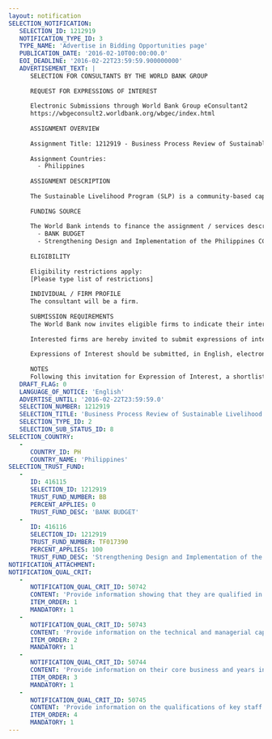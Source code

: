 ```yaml
---
layout: notification
SELECTION_NOTIFICATION: 
   SELECTION_ID: 1212919
   NOTIFICATION_TYPE_ID: 3
   TYPE_NAME: 'Advertise in Bidding Opportunities page'
   PUBLICATION_DATE: '2016-02-10T00:00:00.0'
   EOI_DEADLINE: '2016-02-22T23:59:59.900000000'
   ADVERTISEMENT_TEXT: |
      SELECTION FOR CONSULTANTS BY THE WORLD BANK GROUP
      
      REQUEST FOR EXPRESSIONS OF INTEREST
      
      Electronic Submissions through World Bank Group eConsultant2
      https://wbgeconsult2.worldbank.org/wbgec/index.html
      
      ASSIGNMENT OVERVIEW
      
      Assignment Title: 1212919 - Business Process Review of Sustainable Livelihood Program
      
      Assignment Countries:
        - Philippines
      
      ASSIGNMENT DESCRIPTION
      
      The Sustainable Livelihood Program (SLP) is a community-based capacity building program of the Department of Social Welfare and Development (DSWD) that seeks to improve the level of economic sufficiency of program participants, through the implementation of interrelated interventions through either the Microenterprise Development Track (track 1) or the Employment Facilitation Track (track 2). The primary objective of the engagement is to review the business processes of SLP to increase the effectiveness and efficiency of its implementation to achieve its desired result of improving the economic well-being of the target participants.
      
      FUNDING SOURCE
      
      The World Bank intends to finance the assignment / services described below under the following trust fund(s):
        - BANK BUDGET
        - Strengthening Design and Implementation of the Philippines CCT Program
      
      ELIGIBILITY
      
      Eligibility restrictions apply:
      [Please type list of restrictions]
      
      INDIVIDUAL / FIRM PROFILE
      The consultant will be a firm. 
      
      SUBMISSION REQUIREMENTS
      The World Bank now invites eligible firms to indicate their interest in providing the services.  Interested firms must provide information indicating that they are qualified to perform the services (brochures, description of similar assignments, experience in similar conditions, availability of appropriate skills among staff, etc. for firms; CV and cover letter for individuals).  Please note that the total size of all attachments should be less than 5MB.  Consultants may associate to enhance their qualifications.
      
      Interested firms are hereby invited to submit expressions of interest.
      
      Expressions of Interest should be submitted, in English, electronically through World Bank Group eTendering (https://wbgeconsult2.worldbank.org/wbgec/index.html)
      
      NOTES
      Following this invitation for Expression of Interest, a shortlist of qualified firms will be formally invited to submit proposals.  Shortlisting and selection will be subject to the availability of funding.
   DRAFT_FLAG: 0
   LANGUAGE_OF_NOTICE: 'English'
   ADVERTISE_UNTIL: '2016-02-22T23:59:59.0'
   SELECTION_NUMBER: 1212919
   SELECTION_TITLE: 'Business Process Review of Sustainable Livelihood Program'
   SELECTION_TYPE_ID: 2
   SELECTION_SUB_STATUS_ID: 8
SELECTION_COUNTRY: 
   - 
      COUNTRY_ID: PH
      COUNTRY_NAME: 'Philippines'
SELECTION_TRUST_FUND: 
   - 
      ID: 416115
      SELECTION_ID: 1212919
      TRUST_FUND_NUMBER: BB
      PERCENT_APPLIES: 0
      TRUST_FUND_DESC: 'BANK BUDGET'
   - 
      ID: 416116
      SELECTION_ID: 1212919
      TRUST_FUND_NUMBER: TF017390
      PERCENT_APPLIES: 100
      TRUST_FUND_DESC: 'Strengthening Design and Implementation of the Philippines CCT Program'
NOTIFICATION_ATTACHMENT: 
NOTIFICATION_QUAL_CRIT: 
   - 
      NOTIFICATION_QUAL_CRIT_ID: 50742
      CONTENT: 'Provide information showing that they are qualified in the field of the assignment.'
      ITEM_ORDER: 1
      MANDATORY: 1
   - 
      NOTIFICATION_QUAL_CRIT_ID: 50743
      CONTENT: 'Provide information on the technical and managerial capabilities of the firm.'
      ITEM_ORDER: 2
      MANDATORY: 1
   - 
      NOTIFICATION_QUAL_CRIT_ID: 50744
      CONTENT: 'Provide information on their core business and years in business.'
      ITEM_ORDER: 3
      MANDATORY: 1
   - 
      NOTIFICATION_QUAL_CRIT_ID: 50745
      CONTENT: 'Provide information on the qualifications of key staff.'
      ITEM_ORDER: 4
      MANDATORY: 1
---
```

